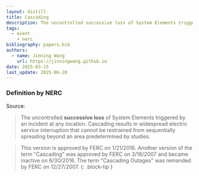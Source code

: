 ```yaml
---
layout: distill
title: Cascading
description: The uncontrolled successive loss of System Elements triggered by an incident.
tags:
  - event
    - nerc
bibliography: papers.bib
authors:
  - name: Jinning Wang
    url: https://jinningwang.github.io
date: 2025-03-15
last_update: 2025-06-20
---
```


### Definition by NERC

Source: <d-cite key="nerc2024glossary"></d-cite>

> The uncontrolled **successive loss** of System Elements triggered by an incident at any location. Cascading results in widespread electric service interruption that cannot be restrained from sequentially spreading beyond an area predetermined by studies.

<!-- prettier-ignore-start -->
> This version is approved by FERC on 1/21/2016. Another version of the term "Cascading" was approved by FERC on 3/16/2007 and became inactive on 6/30/2016. The term "Cascading Outages" was remanded by FERC on 12/27/2007.
{: .block-tip }
<!-- prettier-ignore-end -->
